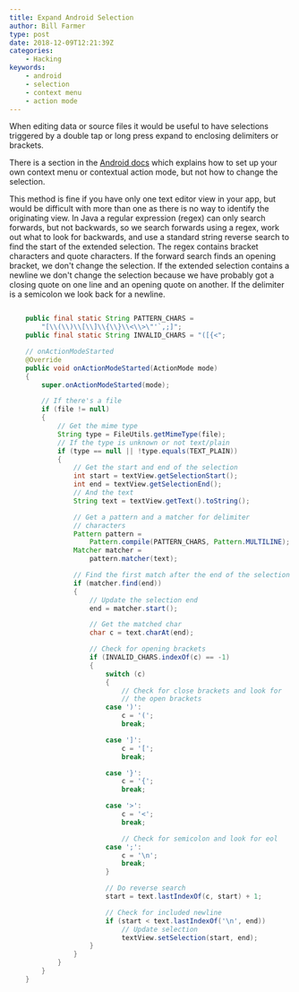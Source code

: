 ```yaml
---
title: Expand Android Selection
author: Bill Farmer
type: post
date: 2018-12-09T12:21:39Z
categories:
    - Hacking
keywords:
    - android
    - selection
    - context menu
    - action mode
---
```


When editing data or source files it would be useful to have
selections triggered by a double tap or long press expand to enclosing
delimiters or brackets.

There is a section in the [Android docs][1] which explains how to set
up your own context menu or contextual action mode, but not how to
change the selection.

This method is fine if you have only one text editor view in your app,
but would be difficult with more than one as there is no way to
identify the originating view. In Java a regular expression (regex)
can only search forwards, but not backwards, so we search forwards
using a regex, work out what to look for backwards, and use a standard
string reverse search to find the start of the extended selection. The
regex contains bracket characters and quote characters. If the forward
search finds an opening bracket, we don't change the selection. If the
extended selection contains a newline we don't change the selection
because we have probably got a closing quote on one line and an
opening quote on another. If the delimiter is a semicolon we look back
for a newline.

```java

    public final static String PATTERN_CHARS =
        "[\\(\\)\\[\\]\\{\\}\\<\\>\"'`,;]";
    public final static String INVALID_CHARS = "([{<";

    // onActionModeStarted
    @Override
    public void onActionModeStarted(ActionMode mode)
    {
        super.onActionModeStarted(mode);

        // If there's a file
        if (file != null)
        {
            // Get the mime type
            String type = FileUtils.getMimeType(file);
            // If the type is unknown or not text/plain
            if (type == null || !type.equals(TEXT_PLAIN))
            {
                // Get the start and end of the selection
                int start = textView.getSelectionStart();
                int end = textView.getSelectionEnd();
                // And the text
                String text = textView.getText().toString();

                // Get a pattern and a matcher for delimiter
                // characters
                Pattern pattern =
                    Pattern.compile(PATTERN_CHARS, Pattern.MULTILINE);
                Matcher matcher =
                    pattern.matcher(text);

                // Find the first match after the end of the selection
                if (matcher.find(end))
                {
                    // Update the selection end
                    end = matcher.start();

                    // Get the matched char
                    char c = text.charAt(end);

                    // Check for opening brackets
                    if (INVALID_CHARS.indexOf(c) == -1)
                    {
                        switch (c)
                        {
                            // Check for close brackets and look for
                            // the open brackets
                        case ')':
                            c = '(';
                            break;

                        case ']':
                            c = '[';
                            break;

                        case '}':
                            c = '{';
                            break;

                        case '>':
                            c = '<';
                            break;

                            // Check for semicolon and look for eol
                        case ';':
                            c = '\n';
                            break;
                        }

                        // Do reverse search
                        start = text.lastIndexOf(c, start) + 1;

                        // Check for included newline
                        if (start < text.lastIndexOf('\n', end))
                            // Update selection
                            textView.setSelection(start, end);
                    }
                }
            }
        }
    }
```

 [1]: https://developer.android.com/guide/topics/ui/menus#context-menu
